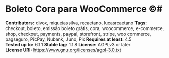 # Boleto Cora para WooCommerce ©#
**Contributors:** divox, miqueiassilva, recaetano, lucasrcaetano
**Tags:** checkout, boleto, emissão boleto grátis, cora, woocommerce, e-commerce, shop, checkout, payments, paypal, storefront, stripe, woo commerce, pagseguro, PicPay, Nubank, Juno, Pix
**Requires at least:** 4.5  
**Tested up to:** 6.1.1
**Stable tag:** 1.1.8
**License:** AGPLv3 or later  
**License URI:** https://www.gnu.org/licenses/agpl-3.0.txt  